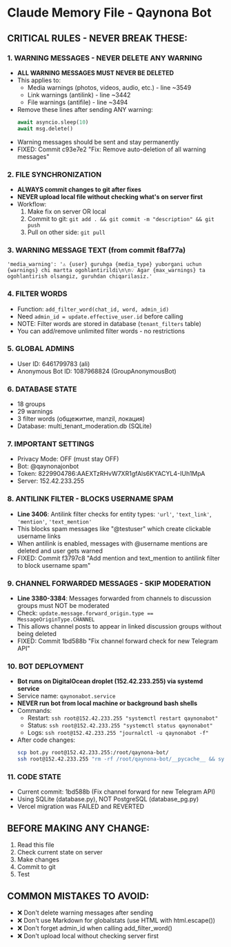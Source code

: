 # Claude Memory File - Qaynona Bot

## CRITICAL RULES - NEVER BREAK THESE:

### 1. WARNING MESSAGES - NEVER DELETE ANY WARNING
- **ALL WARNING MESSAGES MUST NEVER BE DELETED**
- This applies to:
  - Media warnings (photos, videos, audio, etc.) - line ~3549
  - Link warnings (antilink) - line ~3442
  - File warnings (antifile) - line ~3494
- Remove these lines after sending ANY warning:
  ```python
  await asyncio.sleep(10)
  await msg.delete()
  ```
- Warning messages should be sent and stay permanently
- FIXED: Commit c93e7e2 "Fix: Remove auto-deletion of all warning messages"

### 2. FILE SYNCHRONIZATION
- **ALWAYS commit changes to git after fixes**
- **NEVER upload local file without checking what's on server first**
- Workflow:
  1. Make fix on server OR local
  2. Commit to git: `git add . && git commit -m "description" && git push`
  3. Pull on other side: `git pull`

### 3. WARNING MESSAGE TEXT (from commit f8af77a)
```
'media_warning': '⚠️ {user} guruhga {media_type} yuborgani uchun {warnings} chi martta ogohlantirildi\n\n💡 Agar {max_warnings} ta ogohlantirish olsangiz, guruhdan chiqarilasiz.'
```

### 4. FILTER WORDS
- Function: `add_filter_word(chat_id, word, admin_id)`
- Need `admin_id = update.effective_user.id` before calling
- NOTE: Filter words are stored in database (`tenant_filters` table)
- You can add/remove unlimited filter words - no restrictions

### 5. GLOBAL ADMINS
- User ID: 6461799783 (ali)
- Anonymous Bot ID: 1087968824 (GroupAnonymousBot)

### 6. DATABASE STATE
- 18 groups
- 29 warnings
- 3 filter words (общежитие, manzil, локация)
- Database: multi_tenant_moderation.db (SQLite)

### 7. IMPORTANT SETTINGS
- Privacy Mode: OFF (must stay OFF)
- Bot: @qaynonajonbot
- Token: 8229904786:AAEXTzRHvW7XR1gfAls6KYACYL4-IUh1MpA
- Server: 152.42.233.255

### 8. ANTILINK FILTER - BLOCKS USERNAME SPAM
- **Line 3406**: Antilink filter checks for entity types: `'url'`, `'text_link'`, `'mention'`, `'text_mention'`
- This blocks spam messages like "@testuser" which create clickable username links
- When antilink is enabled, messages with @username mentions are deleted and user gets warned
- FIXED: Commit f3797c8 "Add mention and text_mention to antilink filter to block username spam"

### 9. CHANNEL FORWARDED MESSAGES - SKIP MODERATION
- **Line 3380-3384**: Messages forwarded from channels to discussion groups must NOT be moderated
- Check: `update.message.forward_origin.type == MessageOriginType.CHANNEL`
- This allows channel posts to appear in linked discussion groups without being deleted
- FIXED: Commit 1bd588b "Fix channel forward check for new Telegram API"

### 10. BOT DEPLOYMENT
- **Bot runs on DigitalOcean droplet (152.42.233.255) via systemd service**
- Service name: `qaynonabot.service`
- **NEVER run bot from local machine or background bash shells**
- Commands:
  - Restart: `ssh root@152.42.233.255 "systemctl restart qaynonabot"`
  - Status: `ssh root@152.42.233.255 "systemctl status qaynonabot"`
  - Logs: `ssh root@152.42.233.255 "journalctl -u qaynonabot -f"`
- After code changes:
  ```bash
  scp bot.py root@152.42.233.255:/root/qaynona-bot/
  ssh root@152.42.233.255 "rm -rf /root/qaynona-bot/__pycache__ && systemctl restart qaynonabot"
  ```

### 11. CODE STATE
- Current commit: 1bd588b (Fix channel forward for new Telegram API)
- Using SQLite (database.py), NOT PostgreSQL (database_pg.py)
- Vercel migration was FAILED and REVERTED

## BEFORE MAKING ANY CHANGE:
1. Read this file
2. Check current state on server
3. Make changes
4. Commit to git
5. Test

## COMMON MISTAKES TO AVOID:
- ❌ Don't delete warning messages after sending
- ❌ Don't use Markdown for globalstats (use HTML with html.escape())
- ❌ Don't forget admin_id when calling add_filter_word()
- ❌ Don't upload local without checking server first
